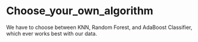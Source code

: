 # Choose_your_own_algorithm
We have to choose between KNN, Random Forest, and AdaBoost Classifier, which ever works best with our data.
